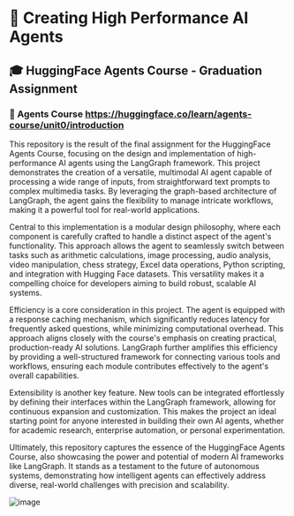 # 🤖 Creating High Performance AI Agents 
## 🎓 HuggingFace Agents Course - Graduation Assignment 
### 🤗 Agents Course https://huggingface.co/learn/agents-course/unit0/introduction
This repository is the result of the final assignment for the HuggingFace Agents Course, focusing on the design and implementation of high-performance AI agents using the LangGraph framework. 
This project demonstrates the creation of a versatile, multimodal AI agent capable of processing a wide range of inputs, from straightforward text prompts to complex multimedia tasks. 
By leveraging the graph-based architecture of LangGraph, the agent gains the flexibility to manage intricate workflows, making it a powerful tool for real-world applications.

Central to this implementation is a modular design philosophy, where each component is carefully crafted to handle a distinct aspect of the agent's functionality. 
This approach allows the agent to seamlessly switch between tasks such as arithmetic calculations, image processing, audio analysis, video manipulation, chess strategy, Excel data operations, Python scripting, and integration with Hugging Face datasets. 
This versatility makes it a compelling choice for developers aiming to build robust, scalable AI systems.

Efficiency is a core consideration in this project. The agent is equipped with a response caching mechanism, which significantly reduces latency for frequently asked questions, while minimizing computational overhead. 
This approach aligns closely with the course's emphasis on creating practical, production-ready AI solutions. 
LangGraph further amplifies this efficiency by providing a well-structured framework for connecting various tools and workflows, ensuring each module contributes effectively to the agent's overall capabilities.

Extensibility is another key feature. New tools can be integrated effortlessly by defining their interfaces within the LangGraph framework, allowing for continuous expansion and customization. 
This makes the project an ideal starting point for anyone interested in building their own AI agents, whether for academic research, enterprise automation, or personal experimentation.

Ultimately, this repository captures the essence of the HuggingFace Agents Course, also showcasing the power and potential of modern AI frameworks like LangGraph. 
It stands as a testament to the future of autonomous systems, demonstrating how intelligent agents can effectively address diverse, real-world challenges with precision and scalability.

![image](https://github.com/user-attachments/assets/f21632cd-8f00-4a39-b3ad-2500f753748f)
